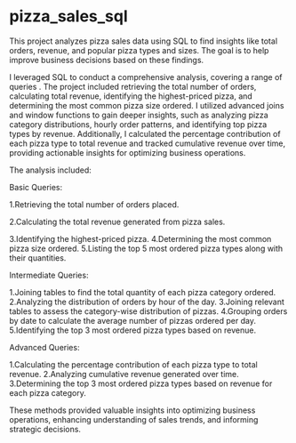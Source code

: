 # pizza_sales_sql
This project analyzes pizza sales data using SQL to find insights like total orders, revenue, and popular pizza types and sizes. The goal is to help improve business decisions based on these findings.

I leveraged SQL to conduct a comprehensive analysis, covering a range of queries . The project included retrieving the total number of orders, calculating total revenue, identifying the highest-priced pizza, and determining the most common pizza size ordered. I utilized advanced joins and window functions to gain deeper insights, such as analyzing pizza category distributions, hourly order patterns, and identifying top pizza types by revenue. Additionally, I calculated the percentage contribution of each pizza type to total revenue and tracked cumulative revenue over time, providing actionable insights for optimizing business operations.

 The analysis included:

Basic Queries:

1.Retrieving the total number of orders placed.

2.Calculating the total revenue generated from pizza sales.

3.Identifying the highest-priced pizza.
4.Determining the most common pizza size ordered.
5.Listing the top 5 most ordered pizza types along with their quantities.

Intermediate Queries:

1.Joining tables to find the total quantity of each pizza category ordered.
2.Analyzing the distribution of orders by hour of the day.
3.Joining relevant tables to assess the category-wise distribution of pizzas.
4.Grouping orders by date to calculate the average number of pizzas ordered per day.
5.Identifying the top 3 most ordered pizza types based on revenue.

Advanced Queries:

1.Calculating the percentage contribution of each pizza type to total revenue.
2.Analyzing cumulative revenue generated over time.
3.Determining the top 3 most ordered pizza types based on revenue for each pizza category.

These methods provided valuable insights into optimizing business operations, enhancing understanding of sales trends, and informing strategic decisions.
